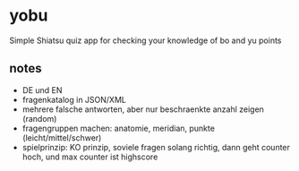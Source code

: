# yobu
Simple Shiatsu quiz app for checking your knowledge of bo and yu points


## notes

* DE und EN
* fragenkatalog in JSON/XML
* mehrere falsche antworten, aber nur beschraenkte anzahl zeigen (random)
* fragengruppen machen: anatomie, meridian, punkte (leicht/mittel/schwer)
* spielprinzip: KO prinzip, soviele fragen solang richtig, dann geht counter hoch, und max counter ist highscore
